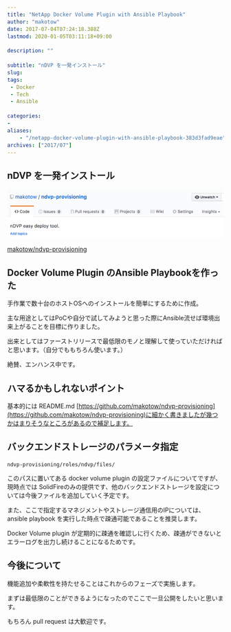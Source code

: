 ```yaml
---
title: "NetApp Docker Volume Plugin with Ansible Playbook"
author: "makotow"
date: 2017-07-04T07:24:18.388Z
lastmod: 2020-01-05T03:11:18+09:00

description: ""

subtitle: "nDVP を一発インストール"
slug: 
tags:
 - Docker
 - Tech
 - Ansible

categories:
-
aliases:
    - "/netapp-docker-volume-plugin-with-ansible-playbook-383d3fad9eae"
archives: ["2017/07"]
---
```


## nDVP を一発インストール




![image](./images/1.png#layoutTextWidth)


[makotow/ndvp-provisioning](https://github.com/makotow/ndvp-provisioning)


## Docker Volume Plugin のAnsible Playbookを作った

手作業で数十台のホストOSへのインストールを簡単にするために作成。

主な用途としてはPoCや自分で試してみようと思った際にAnsible流せば環境出来上がることを目標に作りました。

出来としてはファーストリリースで最低限のモノと理解して使っていただければと思います。（自分でももちろん使います。）

絶賛、エンハンス中です。

## ハマるかもしれないポイント

基本的には README.md [https://github.com/makotow/ndvp-provisioning](https://github.com/makotow/ndvp-provisioning)に細かく書きましたが幾つかはまりそうなところがあるので補足します。

## バックエンドストレージのパラメータ指定

`ndvp-provisioning/roles/ndvp/files/`

このパスに置いてある docker volume plugin の設定ファイルについてですが、現時点では SolidFireのみの提供です、他のバックエンドストレージを設定については今後ファイルを追加していく予定です。

また、ここで指定するマネジメントやストレージ通信用のIPについては、ansible playbook を実行した時点で疎通可能であることを推奨します。

Docker Volume plugin が定期的に疎通を確認しに行くため、疎通ができないとエラーログを出力し続けることになるためです。

## 今後について

機能追加や柔軟性を持たせることはこれからのフェーズで実施します。

まずは最低限のことができるようになったのでここで一旦公開をしたいと思います。

もちろん pull request は大歓迎です。
